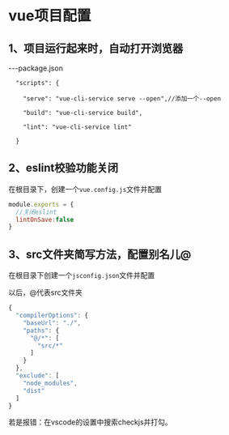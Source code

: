# vue项目配置

## 1、项目运行起来时，自动打开浏览器

---package.json

```
  "scripts": {

​    "serve": "vue-cli-service serve --open",//添加一个--open

​    "build": "vue-cli-service build",

​    "lint": "vue-cli-service lint"

  }
```



## 2、eslint校验功能关闭

在根目录下，创建一个`vue.config.js`文件并配置

```js
module.exports = {
  //关闭eslint
  lintOnSave:false
}
```



## 3、src文件夹简写方法，配置别名儿@

在根目录下创建一个`jsconfig.json`文件并配置

以后，@代表src文件夹

```js
{
  "compilerOptions": {
    "baseUrl": "./",
    "paths": {
      "@/*": [
        "src/*"
      ]
    }
  },
  "exclude": [
    "node_modules",
    "dist"
  ]
}
```

若是报错：在vscode的设置中搜索checkjs并打勾。

